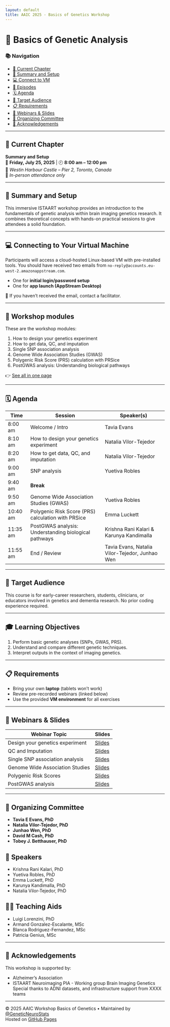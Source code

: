```yaml
---
layout: default
title: AAIC 2025 - Basics of Genetics Workshop
---
```

  
# 🧬 Basics of Genetic Analysis  

### 📚 Navigation

- [🔸 Current Chapter](#current-chapter)
- [🧠 Summary and Setup](#summary-and-setup)
- [💻 Connect to VM](#connecting-to-your-virtual-machine)
- [🧬 Episodes](#episodes)
- [🗓️ Agenda](#agenda)
- [🎯 Target Audience](#target-audience)
- [📋 Requirements](#requirements)
- [🔗 Webinars & Slides](#webinars--slides)
- [👥 Organizing Committee](#organizing-committee)
- [🙏 Acknowledgements](#acknowledgements)

---

## 🔸 Current Chapter

**Summary and Setup**  
📅 **Friday, July 25, 2025** | 🕗 **8:00 am – 12:00 pm**  
📍 *Westin Harbour Castle – Pier 2, Toronto, Canada*  
👥 *In-person attendance only*

---

## 🎯 Summary and Setup

This immersive ISTAART workshop provides an introduction to the fundamentals of genetic analysis within brain imaging genetics research. It combines theoretical concepts with hands-on practical sessions to give attendees a solid foundation.

---

## 💻 Connecting to Your Virtual Machine

Participants will access a cloud-hosted Linux-based VM with pre-installed tools. You should have received two emails from `no-reply@accounts.eu-west-2.amazonappstream.com`.

- One for **initial login/password setup**
- One for **app launch (AppStream Desktop)**

🚫 If you haven’t received the email, contact a facilitator.

---

## 🧬 Workshop modules

These are the workshop modules:

1. How to design your genetics experiment  
2. How to get data, QC, and imputation    
3. Single SNP association analysis 
4. Genome Wide Association Studies (GWAS)    
5. Polygenic Risk Score (PRS) calculation with PRSice 
6. PostGWAS analysis: Understanding biological pathways 

👉 [See all in one page](#agenda)

---

## 🗓️ Agenda

| Time       | Session                                                 | Speaker(s)                               |
|------------|---------------------------------------------------------|-------------------------------------------|
| 8:00 am    | Welcome / Intro                                          | Tavia Evans                               |
| 8:10 am    | How to design your genetics experiment                  | Natalia Vilor-Tejedor                     |
| 8:20 am    | How to get data, QC, and imputation                     | Natalia Vilor-Tejedor                     |
| 9:00 am    | SNP analysis                                             | Yuetiva Robles                            |
| 9:40 am    | **Break**                                               |                                           |
| 9:50 am    | Genome Wide Association Studies (GWAS)                  | Yuetiva Robles                            |
| 10:40 am   | Polygenic Risk Score (PRS) calculation with PRSice      | Emma Luckett                              |
| 11:35 am   | PostGWAS analysis: Understanding biological pathways    | Krishna Rani Kalari & Karunya Kandimalla  |
| 11:55 am   | End / Review                                             | Tavia Evans, Natalia Vilor-Tejedor, Junhao Wen   |

---

## 🎯 Target Audience

This course is for early-career researchers, students, clinicians, or educators involved in genetics and dementia research. No prior coding experience required.

---

## 🎓 Learning Objectives

1. Perform basic genetic analyses (SNPs, GWAS, PRS).
2. Understand and compare different genetic techniques.
3. Interpret outputs in the context of imaging genetics.

---

## 📋 Requirements

- Bring your own **laptop** (tablets won’t work)
- Review pre-recorded webinars (linked below)
- Use the provided **VM environment** for all exercises

---

## 🔗 Webinars & Slides

| Webinar Topic                    | Slides                     |
|----------------------------------|----------------------------|
| Design your genetics experiment  | [Slides](#)                |
| QC and Imputation                | [Slides](#)                |
| Single SNP association analysis  | [Slides](#)                |
| Genome Wide Association Studies  | [Slides](#)                |
| Polygenic Risk Scores            | [Slides](#)                |
| PostGWAS analysis                | [Slides](#)                |

---

## 👥 Organizing Committee

- **Tavia E Evans, PhD**
- **Natalia Vilor-Tejedor, PhD**
- **Junhao Wen, PhD**
- **David M Cash, PhD**
- **Tobey J. Betthauser, PhD**

## 🎤 Speakers

- Krishna Rani Kalari, PhD  
- Yuetiva Robles, PhD  
- Emma Luckett, PhD  
- Karunya Kandimalla, PhD  
- Natalia Vilor-Tejedor, PhD  

## 🧑‍🏫 Teaching Aids

- Luigi Lorenzini, PhD  
- Armand Gonzalez-Escalante, MSc  
- Blanca Rodriguez-Fernandez, MSc  
- Patricia Genius, MSc  
---

## 🙏 Acknowledgements

This workshop is supported by:

- Alzheimer’s Association
- ISTAART Neuroimaging PIA - Working group Brain Imaging Genetics
Special thanks to ADNI datasets, and infrastructure support from XXXX teams
---

© 2025 AAIC Workshop Basics of Genetics • Maintained by [@GeneticNeuroStats](https://github.com/GeneticNeuroStats)  
Hosted on [GitHub Pages](https://pages.github.com/)
